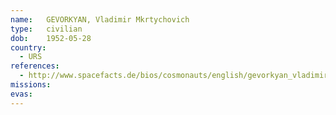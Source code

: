 ```yaml
---
name:	GEVORKYAN, Vladimir Mkrtychovich
type:	civilian
dob:	1952-05-28
country:
  - URS
references:
  - http://www.spacefacts.de/bios/cosmonauts/english/gevorkyan_vladimir.htm
missions:
evas:
---
```

